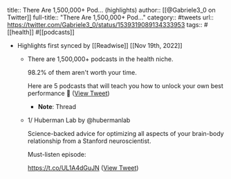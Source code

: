 title:: There Are 1,500,000+ Pod... (highlights)
author:: [[@Gabriele3_0 on Twitter]]
full-title:: "There Are 1,500,000+ Pod..."
category:: #tweets
url:: https://twitter.com/Gabriele3_0/status/1539319089134333953
tags:: #[[health]] #[[podcasts]]

- Highlights first synced by [[Readwise]] [[Nov 19th, 2022]]
	- There are 1,500,000+ podcasts in the health niche.
	  
	  98.2% of them aren't worth your time. 
	  
	  Here are 5 podcasts that will teach you how to unlock your own best performance 🧵 ([View Tweet](https://twitter.com/Gabriele3_0/status/1539319089134333953))
		- **Note**: Thread
	- 1/ Huberman Lab by @hubermanlab
	  
	   Science-backed advice for optimizing all aspects of your brain-body relationship from a Stanford neuroscientist.
	  
	  Must-listen episode:
	  
	  https://t.co/UL1A4dGuJN ([View Tweet](https://twitter.com/Gabriele3_0/status/1539319091713847297))